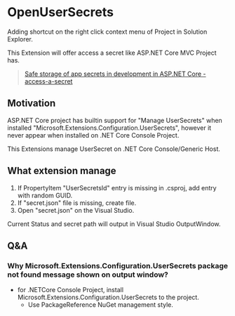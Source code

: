 # OpenUserSecrets

Adding shortcut on the right click context menu of Project in Solution Explorer.

This Extension will offer access a secret like ASP.NET Core MVC Project has.

> [Safe storage of app secrets in development in ASP.NET Core - access-a-secret
](https://docs.microsoft.com/en-us/aspnet/core/security/app-secrets?view=aspnetcore-2.2#access-a-secret)


## Motivation

ASP.NET Core project has builtin support for "Manage UserSecrets" when installed "Microsoft.Extensions.Configuration.UserSecrets", however it never appear when installed on .NET Core Console Project.

This Extensions manage UserSecret on .NET Core Console/Generic Host.

## What extension manage

1. If PropertyItem "UserSecretsId" entry is missing in .csproj, add entry with random GUID.
1. If "secret.json" file is missing, create file.
1. Open "secret.json" on the Visual Studio.

Current Status and secret path will output in Visual Studio OutputWindow.

## Q&A

### Why Microsoft.Extensions.Configuration.UserSecrets package not found message shown on output window?
* for .NETCore Console Project, install Microsoft.Extensions.Configuration.UserSecrets to the project.
    * Use PackageReference NuGet management style.
